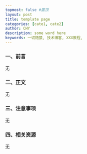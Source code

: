 ```yaml
---
topmost: false #置顶
layout: post
title: template page
categories: [cate1, cate2]
author: CHY
description: some word here
keywords: 一切随猿, 技术博客, XXX教程,
---
```


### 一、前言
无

### 二、正文
无

### 三、注意事项
无

### 四、相关资源
无

